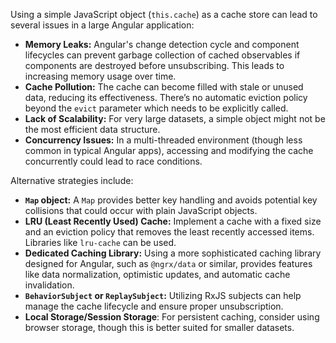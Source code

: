 Using a simple JavaScript object (`this.cache`) as a cache store can lead to several issues in a large Angular application:

*   **Memory Leaks:**  Angular's change detection cycle and component lifecycles can prevent garbage collection of cached observables if components are destroyed before unsubscribing.  This leads to increasing memory usage over time.
*   **Cache Pollution:**  The cache can become filled with stale or unused data, reducing its effectiveness. There’s no automatic eviction policy beyond the `evict` parameter which needs to be explicitly called.
*   **Lack of Scalability:** For very large datasets, a simple object might not be the most efficient data structure.
*   **Concurrency Issues:** In a multi-threaded environment (though less common in typical Angular apps), accessing and modifying the cache concurrently could lead to race conditions.

Alternative strategies include:

*   **`Map` object:** A `Map` provides better key handling and avoids potential key collisions that could occur with plain JavaScript objects.
*   **LRU (Least Recently Used) Cache:** Implement a cache with a fixed size and an eviction policy that removes the least recently accessed items.  Libraries like `lru-cache` can be used.
*   **Dedicated Caching Library:**  Using a more sophisticated caching library designed for Angular, such as `@ngrx/data` or similar, provides features like data normalization, optimistic updates, and automatic cache invalidation.
*   **`BehaviorSubject` or `ReplaySubject`:** Utilizing RxJS subjects can help manage the cache lifecycle and ensure proper unsubscription.
*    **Local Storage/Session Storage**: For persistent caching, consider using browser storage, though this is better suited for smaller datasets.